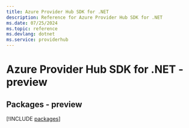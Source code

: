 ```yaml
---
title: Azure Provider Hub SDK for .NET
description: Reference for Azure Provider Hub SDK for .NET
ms.date: 07/25/2024
ms.topic: reference
ms.devlang: dotnet
ms.service: providerhub
---
```

# Azure Provider Hub SDK for .NET - preview
## Packages - preview
[!INCLUDE [packages](provider-hub-index.md)]